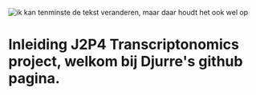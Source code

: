 <p align =”center”>
<img src = “plaatjes/Transcriptonomics_startpagina” alt = "ik kan tenminste de tekst veranderen, maar daar houdt het ook wel op"
width = “600”/>
</p>

# Inleiding J2P4 Transcriptonomics project, welkom bij Djurre's github pagina.
